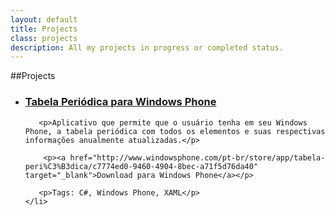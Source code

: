 ```yaml
---
layout: default
title: Projects
class: projects
description: All my projects in progress or completed status.
---
```


##Projects

<ul id="exp">
    <li>
       <h3><a href="http://www.windowsphone.com/pt-br/store/app/tabela-peri%C3%B3dica/c7774ed0-9460-4904-8bec-a71f5d76da40">Tabela Periódica para Windows Phone</a></h3>

       <p>Aplicativo que permite que o usuário tenha em seu Windows Phone, a tabela periódica com todos os elementos e suas respectivas informações anualmente atualizadas.</p>

        <p><a href="http://www.windowsphone.com/pt-br/store/app/tabela-peri%C3%B3dica/c7774ed0-9460-4904-8bec-a71f5d76da40" target="_blank">Download para Windows Phone</a></p>

       <p>Tags: C#, Windows Phone, XAML</p>
    </li>
</ul>

<!--
    <ul>
        <li><a href='https://github.com/raphamorim/hackathon-1746' target='_blank'>HackAthon 1746</a> (2013)</li>
        <li><a href='http://xgoservice.com.br/' target='_blank'>Xgoservice.com.br</a> (2013)</li>
        <li><a href='http://rioimagemarte.com.br/' target='_blank'>Rioimagemarte.com.br</a> (2013)</li>
        <li><a href='http://refsolucoes.com.br/' target='_blank'>Refsolucoes.com.br</a> (2013)</li>
        <li><a href='http://ceriquesantos.com.br/' target='_blank'>Ceriquesantos.com.br</a> (2013)</li>
        <li><a href='http://agscine.com.br/' target='_blank'>Agscine.com.br</a> (2013)</li>
        <li><a href='http://kingcrabrio.com.br/' target='_blank'>Kingcrabrio.com.br</a> (2013)</li>
        <li><a href='http://uniprintdigital.com.br/' target='_blank'>Uniprintdigital.com.br</a> (2013)</li>
        <li><a href='http://fgriotransporte.com.br/' target='_blank'>Fgriotransporte.com.br</a> (2013)</li>
        <li><a href='http://sieltelecom.com.br/' target='_blank'>Sieltelecom.com.br</a> (2013)</li>
        <li><a href='http://persianascatumbi.com.br/' target='_blank'>Persianascatumbi.com.br</a> (2013)</li>
        <li><a href='http://showdebolla.com.br/' target='_blank'>Showdebolla.com.br</a> (2013)</li>
        <li><a href='http://stopcar.srv.br' target='_blank'>Stopcar.srv.br</a> (2013)</li>
        <li><a href='http://serralherianovainhauma.com.br/' target='_blank'>Serralherianovainhauma.com.br</a> (2013)</li>
        <li><a href='http://dancespace.com.br/' target='_blank'>Dancespace.com.br</a> (2013)</li>
    </ul>
 -->
